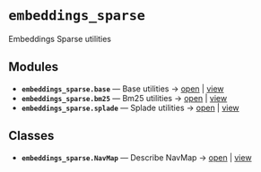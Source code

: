 # `embeddings_sparse`

Embeddings Sparse utilities

<!-- START doctoc generated TOC please keep comment here to allow auto update -->
<!-- END doctoc generated TOC please keep comment here to allow auto update -->

## Modules

- **`embeddings_sparse.base`** — Base utilities → [open](vscode://file//home/paul/kgfoundry/src/embeddings_sparse/base.py:1:1) | [view](https://github.com/github.com/paul-heyse/blob/d00efba427cbed104ea7b610148a4d1332a7d360/src/embeddings_sparse/base.py#L1)
- **`embeddings_sparse.bm25`** — Bm25 utilities → [open](vscode://file//home/paul/kgfoundry/src/embeddings_sparse/bm25.py:1:1) | [view](https://github.com/github.com/paul-heyse/blob/d00efba427cbed104ea7b610148a4d1332a7d360/src/embeddings_sparse/bm25.py#L1)
- **`embeddings_sparse.splade`** — Splade utilities → [open](vscode://file//home/paul/kgfoundry/src/embeddings_sparse/splade.py:1:1) | [view](https://github.com/github.com/paul-heyse/blob/d00efba427cbed104ea7b610148a4d1332a7d360/src/embeddings_sparse/splade.py#L1)

## Classes

- **`embeddings_sparse.NavMap`** — Describe NavMap → [open](vscode://file//home/paul/kgfoundry/src/kgfoundry_common/navmap_types.py:32:1) | [view](https://github.com/github.com/paul-heyse/blob/d00efba427cbed104ea7b610148a4d1332a7d360/src/kgfoundry_common/navmap_types.py#L32-L45)
<!-- agent:readme v1 sha:d00efba427cbed104ea7b610148a4d1332a7d360 content:1bdf2c1ed374 -->
